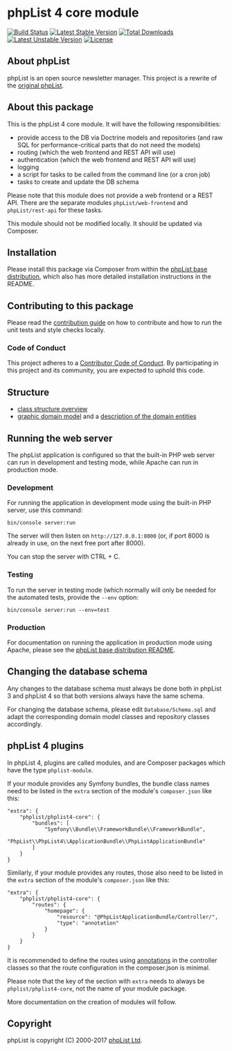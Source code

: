 # phpList 4 core module

[![Build Status](https://travis-ci.org/phpList/phplist4-core.svg?branch=master)](https://travis-ci.org/phpList/phplist4-core)
[![Latest Stable Version](https://poser.pugx.org/phplist/phplist4-core/v/stable.svg)](https://packagist.org/packages/phpList/phplist4-core)
[![Total Downloads](https://poser.pugx.org/phplist/phplist4-core/downloads.svg)](https://packagist.org/packages/phpList/phplist4-core)
[![Latest Unstable Version](https://poser.pugx.org/phplist/phplist4-core/v/unstable.svg)](https://packagist.org/packages/phpList/phplist4-core)
[![License](https://poser.pugx.org/phplist/phplist4-core/license.svg)](https://packagist.org/packages/phpList/phplist4-core)


## About phpList

phpList is an open source newsletter manager. This project is a rewrite of the
[original phpList](https://github.com/phpList/phplist3).


## About this package

This is the phpList 4 core module. It will have the following responsibilities:

* provide access to the DB via Doctrine models and repositories (and raw SQL
  for performance-critical parts that do not need the models)
* routing (which the web frontend and REST API will use)
* authentication (which the web frontend and REST API will use)
* logging
* a script for tasks to be called from the command line (or a cron job)
* tasks to create and update the DB schema

Please note that this module does not provide a web frontend or a REST API.
There are the separate modules `phpList/web-frontend` and `phpList/rest-api`
for these tasks.

This module should not be modified locally. It should be updated via Composer.


## Installation

Please install this package via Composer from within the
[phpList base distribution](https://github.com/phpList/base-distribution),
which also has more detailed installation instructions in the README.


## Contributing to this package

Please read the [contribution guide](.github/CONTRIBUTING.md) on how to
contribute and how to run the unit tests and style checks locally.

### Code of Conduct

This project adheres to a [Contributor Code of Conduct](CODE_OF_CONDUCT.md).
By participating in this project and its community, you are expected to uphold
this code.


## Structure

* [class structure overview](Documentation/ClassStructure.md)
* [graphic domain model](Documentation/DomainModel/DomainModel.svg) and
  a [description of the domain entities](Documentation/DomainModel/Entities.md)


## Running the web server

The phpList application is configured so that the built-in PHP web server can
run in development and testing mode, while Apache can run in production mode.

### Development

For running the application in development mode using the built-in PHP server,
use this command:

    bin/console server:run

The server will then listen on `http://127.0.0.1:8000` (or, if port 8000 is
already in use, on the next free port after 8000).

You can stop the server with CTRL + C.

### Testing

To run the server in testing mode (which normally will only be needed for the
automated tests, provide the `--env` option:

    bin/console server:run --env=test

### Production

For documentation on running the application in production mode using Apache,
please see the
[phpList base distribution README](https://github.com/phpList/base-distribution).


## Changing the database schema

Any changes to the database schema must always be done both in phpList 3 and
phpList 4 so that both versions always have the same schema.

For changing the database schema, please edit `Database/Schema.sql` and adapt
the corresponding domain model classes and repository classes accordingly.


## phpList 4 plugins

In phpList 4, plugins are called modules, and are Composer packages which have 
the type `phplist-module`.

If your module provides any Symfony bundles, the bundle class names need to be
listed in the `extra` section of the module's `composer.json` like this:

````
"extra": {
    "phplist/phplist4-core": {
        "bundles": [
            "Symfony\\Bundle\\FrameworkBundle\\FrameworkBundle",
            "PhpList\\PhpList4\\ApplicationBundle\\PhpListApplicationBundle"
        ]
    }
}
````

Similarly, if your module provides any routes, those also need to be listed in
the `extra` section of the module's `composer.json` like this:

````
"extra": {
    "phplist/phplist4-core": {
        "routes": {
            "homepage": {
                "resource": "@PhpListApplicationBundle/Controller/",
                "type": "annotation"
            }
        }
    }
}
````

It is recommended to define the routes using
[annotations](https://symfony.com/doc/current/routing.html#routing-examples)
in the controller classes so that the route configuration in the composer.json
is minimal.

Please note that the key of the section with `extra` needs to always be
`phplist/phplist4-core`, not the name of your module package.

More documentation on the creation of modules will follow.


## Copyright

phpList is copyright (C) 2000-2017 [phpList Ltd](https://www.phplist.com/).
